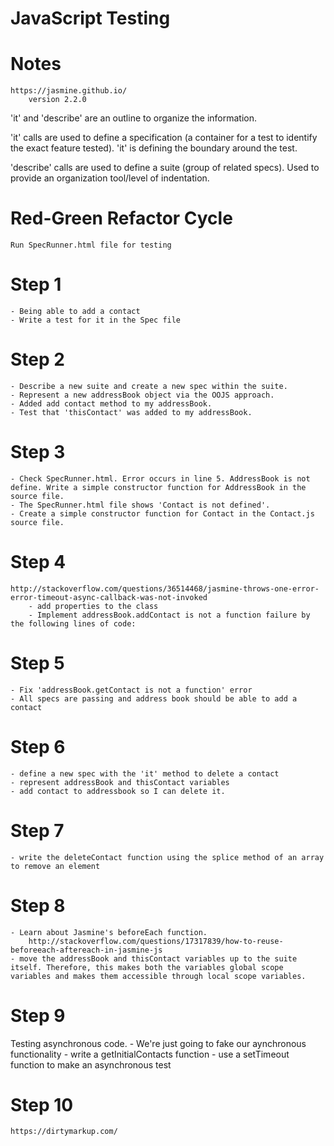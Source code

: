# JavaScript Testing


# Notes
<!-- Practice testing my javascript applications using Jasmine. -->
	https://jasmine.github.io/
		version 2.2.0

'it' and 'describe' are an outline to organize the information.

'it' calls are used to define a specification (a container for a test to identify the exact feature tested). 'it' is defining the boundary around the test.  

'describe' calls are used to define a 
suite (group of related specs). Used to provide an organization tool/level of indentation. 


# Red-Green Refactor Cycle 
<!-- Put into use by writing AddressBookSpec.js application -->
	Run SpecRunner.html file for testing

# Step 1
	- Being able to add a contact
	- Write a test for it in the Spec file

# Step 2 
	- Describe a new suite and create a new spec within the suite. 
	- Represent a new addressBook object via the OOJS approach.
	- Added add contact method to my addressBook.
	- Test that 'thisContact' was added to my addressBook.

# Step 3
	- Check SpecRunner.html. Error occurs in line 5. AddressBook is not define. Write a simple constructor function for AddressBook in the source file. 
	- The SpecRunner.html file shows 'Contact is not defined'. 
	- Create a simple constructor function for Contact in the Contact.js source file. 

# Step 4
<!-- helpful solution from stackoverflow -->
	http://stackoverflow.com/questions/36514468/jasmine-throws-one-error-error-timeout-async-callback-was-not-invoked
		- add properties to the class
		- Implement addressBook.addContact is not a function failure by the following lines of code:
<!-- write a new function called addContact that accepts a contact as a parameter and pushes this contact into the contacts array
 -->
# Step 5
	- Fix 'addressBook.getContact is not a function' error
	- All specs are passing and address book should be able to add a contact

# Step 6
<!-- add a 'delete contact' spec feature -->
	- define a new spec with the 'it' method to delete a contact
	- represent addressBook and thisContact variables
	- add contact to addressbook so I can delete it. 

# Step 7
<!-- solve addressBook.deleteContact is not a function issue -->
	- write the deleteContact function using the splice method of an array to remove an element

# Step 8
<!-- remove redundant code -->
	- Learn about Jasmine's beforeEach function. 
		http://stackoverflow.com/questions/17317839/how-to-reuse-beforeeach-aftereach-in-jasmine-js
	- move the addressBook and thisContact variables up to the suite itself. Therefore, this makes both the variables global scope variables and makes them accessible through local scope variables. 

# Step 9
Testing asynchronous code. 
	- We're just going to fake our aynchronous functionality 
		- write a getInitialContacts function
		- use a setTimeout function to make an asynchronous test

# Step 10



<!-- p.s. make sure to do code cleanup from the following link: -->
	https://dirtymarkup.com/ 
























